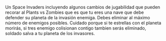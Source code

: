 Un Space Invaders incluyendo algunos cambios de jugabilidad que pueden recorar al Plants vs Zombies que es que tu eres una nave que debe defender su planeta de la invasión enemiga.
Debes eliminar al máximo número de enemigos posibles. Cuidado porque si te estrellas con el planeta morirás, si tres enemigo colisionan contigo tambien serás eliminado, soldado salva a tu planeta de los invasores.